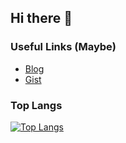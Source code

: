 ## Hi there 👋

### Useful Links (Maybe)

- [Blog](https://esctabcapslock.github.io/)
- [Gist](https://gist.github.com/esctabcapslock)

### Top Langs

[![Top Langs](https://github-readme-stats.vercel.app/api/top-langs/?username=esctabcapslock&layout=compact&compact?&hide=Jupyter%20Notebook,html,css,scss&exclude_repo=latex_math_reader,file_send&langs_count=10)](https://github.com/anuraghazra/github-readme-stats)


<!--
**esctabcapslock/esctabcapslock** is a ✨ _special_ ✨ repository because its `README.md` (this file) appears on your GitHub profile.

Here are some ideas to get you started:

- 🔭 I’m currently working on ...
- 🌱 I’m currently learning ...
- 👯 I’m looking to collaborate on ...
- 🤔 I’m looking for help with ...
- 💬 Ask me about ...
- 📫 How to reach me: ...
- 😄 Pronouns: ...
- ⚡ Fun fact: ...
-->
